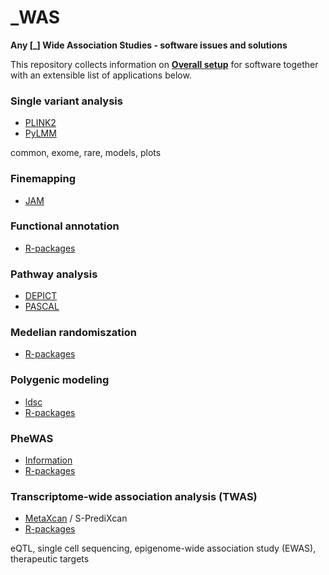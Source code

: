 # _WAS

**Any [_] Wide Association Studies - software issues and solutions**

This repository collects information on **[Overall setup](overall)** for software together with an extensible list of applications below.

### Single variant analysis

* [PLINK2](PLINK2)
* [PyLMM](PyLMM)

common, exome, rare, models, plots

### Finemapping

* [JAM](JAM)

### Functional annotation

* [R-packages](R-packages)

### Pathway analysis

* [DEPICT](DEPICT)
* [PASCAL](PASCAL)

### Medelian randomiszation

* [R-packages](R-packages)

### Polygenic modeling

* [ldsc](ldsc)
* [R-packages](R-packages)

### PheWAS

* [Information](PheWAS)
* [R-packages](R-packages)

### Transcriptome-wide association analysis (TWAS)

* [MetaXcan](MetaXcan) / S-PrediXcan
* [R-packages](R-packages)

eQTL, single cell sequencing, epigenome-wide association study (EWAS), therapeutic targets

